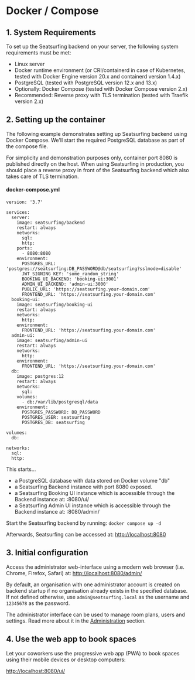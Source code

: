 # Docker / Compose

## 1. System Requirements
To set up the Seatsurfing backend on your server, the following system requirements must be met:

* Linux server
* Docker runtime environment (or CRI/containerd in case of Kubernetes, tested with Docker Engine version 20.x and containerd version 1.4.x)
* PostgreSQL (tested with PostgreSQL version 12.x and 13.x)
* Optionally: Docker Compose (tested with Docker Compose version 2.x)
* Recommended: Reverse proxy with TLS termination (tested with Traefik version 2.x)

## 2. Setting up the container
The following example demonstrates setting up Seatsurfing backend using Docker Compose. We'll start the required PostgreSQL database as part of the compose file.

For simplicity and demonstration purposes only, container port 8080 is published directly on the host. When using Seatsurfing in production, you should place a reverse proxy in front of the Seatsurfing backend which also takes care of TLS termination.

#### docker-compose.yml

```
version: '3.7'

services:
  server:
    image: seatsurfing/backend
    restart: always
    networks:
      sql:
      http:
    ports:
      - 8080:8080
    environment:
      POSTGRES_URL: 'postgres://seatsurfing:DB_PASSWORD@db/seatsurfing?sslmode=disable'
      JWT_SIGNING_KEY: 'some_random_string'
      BOOKING_UI_BACKEND: 'booking-ui:3001'
      ADMIN_UI_BACKEND: 'admin-ui:3000'
      PUBLIC_URL: 'https://seatsurfing.your-domain.com'
      FRONTEND_URL: 'https://seatsurfing.your-domain.com'
  booking-ui:
    image: seatsurfing/booking-ui
    restart: always
    networks:
      http:
    environment:
      FRONTEND_URL: 'https://seatsurfing.your-domain.com'
  admin-ui:
    image: seatsurfing/admin-ui
    restart: always
    networks:
      http:
    environment:
      FRONTEND_URL: 'https://seatsurfing.your-domain.com'
  db:
    image: postgres:12
    restart: always
    networks:
      sql:
    volumes:
      - db:/var/lib/postgresql/data
    environment:
      POSTGRES_PASSWORD: DB_PASSWORD
      POSTGRES_USER: seatsurfing
      POSTGRES_DB: seatsurfing

volumes:
  db:

networks:
  sql:
  http:
```

This starts...
* a PostgreSQL database with data stored on Docker volume "db"
* a Seatsurfing Backend instance with port 8080 exposed.
* a Seatsurfing Booking UI instance which is accessible through the Backend instance at: :8080/ui/
* a Seatsurfing Admin UI instance which is accessible through the Backend instance at: :8080/admin/

Start the Seatsurfing backend by running: ```docker compose up -d```

Afterwards, Seatsurfing can be accessed at: [http://localhost:8080](http://localhost:8080)

## 3. Initial configuration
Access the administrator web-interface using a modern web browser (i.e. Chrome, Firefox, Safari) at: [http://localhost:8080/admin/](http://localhost:8080/admin/)

By default, an organisation with one administrator account is created on backend startup if no organisation already exists in the specified database. If not defined otherwise, use ```admin@seatsurfing.local``` as the username and ```12345678``` as the password.

The administrator interface can be used to manage room plans, users and settings. Read more about it in the [Administration](admin-ui.md) section.

## 4. Use the web app to book spaces
Let your coworkers use the progressive web app (PWA) to book spaces using their mobile devices or desktop computers:

[http://localhost:8080/ui/](http://localhost:8080/ui/)
